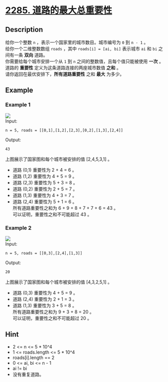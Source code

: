 # [2285. 道路的最大总重要性](https://leetcode.cn/problems/maximum-total-importance-of-roads/)
## Description
给你一个整数 `n` ，表示一个国家里的城市数目。城市编号为 `0` 到 `n - 1`   。  
给你一个二维整数数组 `roads` ，其中 `roads[i] = [ai, bi]` 表示城市 `ai` 和 `bi` 之间有一条 **双向** 道路。  
你需要给每个城市安排一个从 `1` 到 `n` 之间的整数值，且每个值只能被使用 **一次** 。道路的 **重要性** 定义为这条道路连接的两座城市数值 **之和** 。  
请你返回在最优安排下，**所有道路重要性** 之和 **最大** 为多少。
## Example
### Example 1
![](https://assets.leetcode.com/uploads/2022/04/07/ex1drawio.png)   
Input:  
```
n = 5, roads = [[0,1],[1,2],[2,3],[0,2],[1,3],[2,4]]
```
Output:
```
43
```
上图展示了国家图和每个城市被安排的值 [2,4,5,3,1] 。  
- 道路 (0,1) 重要性为 2 + 4 = 6 。  
- 道路 (1,2) 重要性为 4 + 5 = 9 。  
- 道路 (2,3) 重要性为 5 + 3 = 8 。  
- 道路 (0,2) 重要性为 2 + 5 = 7 。  
- 道路 (1,3) 重要性为 4 + 3 = 7 。  
- 道路 (2,4) 重要性为 5 + 1 = 6 。  
所有道路重要性之和为 6 + 9 + 8 + 7 + 7 + 6 = 43 。  
可以证明，重要性之和不可能超过 43 。  
### Example 2
![](https://assets.leetcode.com/uploads/2022/04/07/ex2drawio.png)  
Input:  
```
n = 5, roads = [[0,3],[2,4],[1,3]]
```
Output:
```
20
```
上图展示了国家图和每个城市被安排的值 [4,3,2,5,1] 。  
- 道路 (0,3) 重要性为 4 + 5 = 9 。  
- 道路 (2,4) 重要性为 2 + 1 = 3 。  
- 道路 (1,3) 重要性为 3 + 5 = 8 。  
所有道路重要性之和为 9 + 3 + 8 = 20 。  
可以证明，重要性之和不可能超过 20 。  
## Hint
- 2 <= n <= 5 * 10^4
- 1 <= roads.length <= 5 * 10^4
- roads[i].length == 2
- 0 <= ai, bi <= n - 1
- ai != bi
- 没有重复道路。
